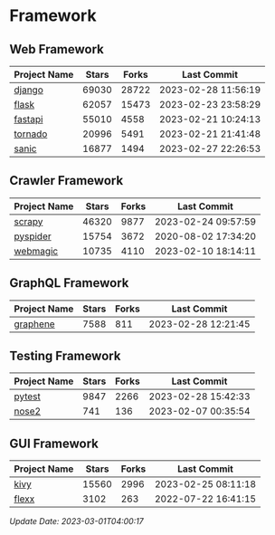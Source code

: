 # Framework

## Web Framework
| Project Name | Stars | Forks | Last Commit |
| ------------ | ----- | ----- | ----------- |
| [django](https://github.com/django/django) | 69030 | 28722 | 2023-02-28 11:56:19 |
| [flask](https://github.com/pallets/flask) | 62057 | 15473 | 2023-02-23 23:58:29 |
| [fastapi](https://github.com/tiangolo/fastapi) | 55010 | 4558 | 2023-02-21 10:24:13 |
| [tornado](https://github.com/tornadoweb/tornado) | 20996 | 5491 | 2023-02-21 21:41:48 |
| [sanic](https://github.com/sanic-org/sanic) | 16877 | 1494 | 2023-02-27 22:26:53 |

## Crawler Framework
| Project Name | Stars | Forks | Last Commit |
| ------------ | ----- | ----- | ----------- |
| [scrapy](https://github.com/scrapy/scrapy) | 46320 | 9877 | 2023-02-24 09:57:59 |
| [pyspider](https://github.com/binux/pyspider) | 15754 | 3672 | 2020-08-02 17:34:20 |
| [webmagic](https://github.com/code4craft/webmagic) | 10735 | 4110 | 2023-02-10 18:14:11 |

## GraphQL Framework
| Project Name | Stars | Forks | Last Commit |
| ------------ | ----- | ----- | ----------- |
| [graphene](https://github.com/graphql-python/graphene) | 7588 | 811 | 2023-02-28 12:21:45 |

## Testing Framework
| Project Name | Stars | Forks | Last Commit |
| ------------ | ----- | ----- | ----------- |
| [pytest](https://github.com/pytest-dev/pytest) | 9847 | 2266 | 2023-02-28 15:42:33 |
| [nose2](https://github.com/nose-devs/nose2) | 741 | 136 | 2023-02-07 00:35:54 |

## GUI Framework
| Project Name | Stars | Forks | Last Commit |
| ------------ | ----- | ----- | ----------- |
| [kivy](https://github.com/kivy/kivy) | 15560 | 2996 | 2023-02-25 08:11:18 |
| [flexx](https://github.com/flexxui/flexx) | 3102 | 263 | 2022-07-22 16:41:15 |

*Update Date: 2023-03-01T04:00:17*
